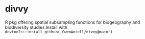 # divvy
R pkg offering spatial subsampling functions for biogeography and biodiversity studies
Install with:
`devtools::install_github('GwenAntell/divvy@main')`
